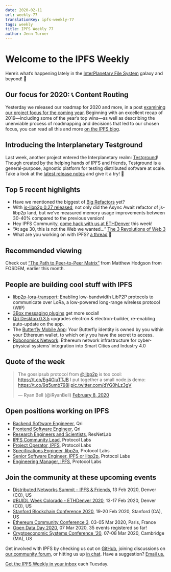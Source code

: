 ```yaml
---
date: 2020-02-11
url: weekly-77
translationKey: ipfs-weekly-77
tags: weekly
title: IPFS Weekly 77
author: Jenn Turner
---
```


# Welcome to the IPFS Weekly

Here’s what’s happening lately in the [InterPlanetary File System](https://ipfs.io/) galaxy and beyond! 🚀

## Our focus for 2020: 📞 Content Routing

Yesterday we released our roadmap for 2020 and more, in a post [examining our project focus for the coming year](https://blog.ipfs.io/2020-02-10-our-focus-for-2020/). Beginning with an excellent recap of 2019—including some of the year’s top wins—as well as describing the unenviable process of roadmapping and decisions that led to our chosen focus, you can read all this and more [on the IPFS blog](https://blog.ipfs.io/2020-02-10-our-focus-for-2020/).


## Introducing the Interplanetary Testground

Last week, another project entered the Interplanetary realm: [Testground](https://github.com/ipfs/testground)! Though created by the helping hands of IPFS and friends, Testground is a general-purpose, agnostic platform for testing distributed software at scale. Take a look at the [latest release notes](https://github.com/ipfs/testground/releases/tag/v0.1.0) and give it a try! 💫


## Top 5 recent highlights

* Have we mentioned the biggest of [Big Refactors](https://blog.ipfs.io/2020-02-06-big-refactors/) yet?
* With [js-libp2p 0.27 released](https://blog.ipfs.io/2020-02-07-js-libp2p-0-27/), not only did the Async Await refactor of js-libp2p land, but we’ve measured memory usage improvements between 30-40% compared to the previous version!
* Hey IPFS Community, [come hack with us at ETHDenver](https://blog.ipfs.io/2020-02-07-ethdenver-2020/) this week!
* “At age 30, this is not the Web we wanted...” [The 3 Revolutions of Web 3](https://medium.com/@tonyob/the-3-revolutions-of-web-3-7165ed6b3036)
* What are you working on with IPFS? [a thread](https://www.reddit.com/r/ipfs/comments/f10um9/what_are_you_working_on_with_ipfs/) 🧵


## Recommended viewing

Check out [“The Path to Peer-to-Peer Matrix”](https://fosdem.org/2020/schedule/event/dip_p2p_matrix/) from Matthew Hodgson from FOSDEM, earlier this month.


## People are building cool stuff with IPFS

* [libp2p-lora-transport](https://github.com/RTradeLtd/libp2p-lora-transport): Enabling low-bandwidth LibP2P protocols to communicate over LoRa, a low-powered long-range wireless protocol (WIP)
* [3Box messaging plugins](https://medium.com/3box/3box-messaging-plugins-get-more-social-354e2afe88cb) get more social!
* [Qri Desktop 0.3.5](https://github.com/qri-io/desktop/releases/tag/v0.3.5) upgrades electron & electron-builder, re-enabling auto-update on the app.
* The [Butterfly Mobile App](https://medium.com/bproto/the-butterfly-mobile-app-4e904427c840): Your Butterfly identity is owned by you within your Ethereum wallet, to which only you have the secret to access.
* [Robonomics Network](https://robonomics.network/en/): Ethereum network infrastructure for cyber-physical systems’ integration into Smart Cities and Industry 4.0


## Quote of the week

<blockquote class="twitter-tweet"><p lang="en" dir="ltr">The gossipsub protocol from <a href="https://twitter.com/libp2p?ref_src=twsrc%5Etfw">@libp2p</a> is too cool: <a href="https://t.co/Eg4GiuTTJB">https://t.co/Eg4GiuTTJB</a> I put together a small node.js demo: <a href="https://t.co/9q5umb798i">https://t.co/9q5umb798i</a> <a href="https://t.co/dYG0hLz3gV">pic.twitter.com/dYG0hLz3gV</a></p>&mdash; Ryan Bell (@iRyanBell) <a href="https://twitter.com/iRyanBell/status/1225968607105937409?ref_src=twsrc%5Etfw">February 8, 2020</a></blockquote> 


## Open positions working on IPFS

* [Backend Software Engineeer](https://qri.io/jobs/job-backend-software-engineer), Qri
* [Frontend Software Engineer](https://qri.io/jobs/job-frontend-software-engineer), Qri
* [Research Engineers and Scientists](https://jobs.lever.co/protocol/f39f7fe0-1805-40d2-9453-90fd25c72bc3), ResNetLab
* [IPFS Community Lead](https://jobs.lever.co/protocol/71c4a9b9-af90-4ce9-9dba-8b72507997bf), Protocol Labs
* [Project Operator, IPFS](https://jobs.lever.co/protocol/135cecff-ecc4-49ca-b516-61b63fd4d9ef), Protocol Labs
* [Specifications Engineer, libp2p](https://jobs.lever.co/protocol/0ee37e17-5fb3-4b0f-8559-e5fca363e268), Protocol Labs
* [Senior Software Engineer, IPFS or libp2p](https://jobs.lever.co/protocol/82793e56-124f-484c-bf13-357ef0b45bc6), Protocol Labs
* [Engineering Manager, IPFS](https://jobs.lever.co/protocol/3f0787e8-58b3-4122-a1ea-424561d2658f), Protocol Labs


## Join the community at these upcoming events

* [Distributed Networks Summit – IPFS & Friends](https://www.eventbrite.com/e/distributed-networks-summit-ipfs-friends-tickets-86959928487), 13 Feb 2020, Denver (CO), US
* [#BUIDL Week Colorado - ETHDenver 2020](https://www.ethdenver.com/buidlweek/), 13-17 Feb 2020, Denver (CO), US
* [Stanford Blockchain Conference 2020](https://cbr.stanford.edu/sbc20/), 19-20 Feb 2020, Stanford (CA), US
* [Ethereum Community Conference 3](https://ethcc.io/), 03-05 Mar 2020, Paris, France
* [Open Data Day 2020](https://opendataday.org/), 07 Mar 2020, 35 events registered so far!
* [Cryptoeconomic Systems Conference '20](https://cryptoeconomicsystems.pubpub.org/ces20), 07-08 Mar 2020, Cambridge (MA), US


Get involved with IPFS by checking us out on [GitHub](https://github.com/ipfs), joining discussions on [our community forum](https://discuss.ipfs.io/), or hitting us up [in chat](https://riot.im/app/#/room/#ipfs:matrix.org). Have a suggestion? [Email us.](mailto:newsletter@ipfs.io)

[Get the IPFS Weekly in your inbox](https://ipfs.us4.list-manage.com/subscribe?u=25473244c7d18b897f5a1ff6b&id=cad54b2230) each Tuesday.
